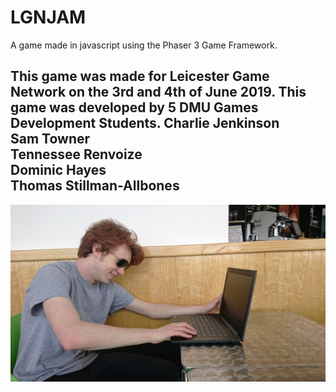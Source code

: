 # LGNJAM
A game made in javascript using the Phaser 3 Game Framework.

This game was made for Leicester Game Network on the 3rd and 4th of June 2019.
This game was developed by 5 DMU Games Development Students.
Charlie Jenkinson<br>
Sam Towner<br>
Tennessee Renvoize<br>
Dominic Hayes<br>
Thomas Stillman-Allbones<br>
------------------------
![Tom](/assets/textures/tom.jpg)
